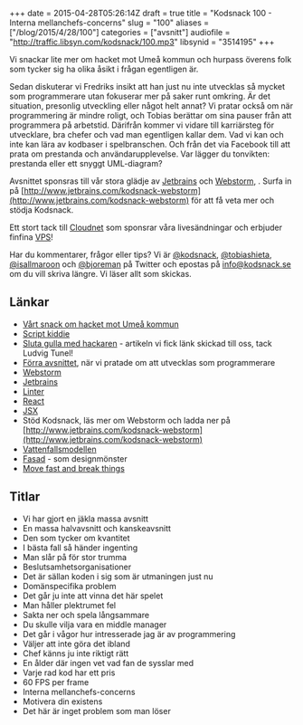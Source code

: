 +++
date = 2015-04-28T05:26:14Z
draft = true
title = "Kodsnack 100 - Interna mellanchefs-concerns"
slug = "100"
aliases = ["/blog/2015/4/28/100"]
categories = ["avsnitt"]
audiofile = "http://traffic.libsyn.com/kodsnack/100.mp3"
libsynid = "3514195"
+++

Vi snackar lite mer om hacket mot Umeå kommun och hurpass överens folk som tycker sig ha olika åsikt i frågan egentligen är.

Sedan diskuterar vi Fredriks insikt att han just nu inte utvecklas så mycket som programmerare utan fokuserar mer på saker runt omkring. Är det situation, presonlig utveckling eller något helt annat? Vi pratar också om när programmering är mindre roligt, och Tobias berättar om sina pauser från att programmera på arbetstid. Därifrån kommer vi vidare till karriärsteg för utvecklare, bra chefer och vad man egentligen kallar dem. Vad vi kan och inte kan lära av kodbaser i spelbranschen. Och från det via Facebook till att prata om prestanda och användarupplevelse. Var lägger du tonvikten: prestanda eller ett snyggt UML-diagram?

Avsnittet sponsras till vår stora glädje av [Jetbrains](http://www.jetbrains.com) och [Webstorm](http://www.jetbrains.com/kodsnack-webstorm), . Surfa in på [http://www.jetbrains.com/kodsnack-webstorm](http://www.jetbrains.com/kodsnack-webstorm) för att få veta mer och stödja Kodsnack.

Ett stort tack till [Cloudnet](http://www.cloudnet.se) som sponsrar våra livesändningar och erbjuder finfina  [VPS](http://en.wikipedia.org/wiki/Virtual_private_server)!

Har du kommentarer, frågor eller tips? Vi är [@kodsnack](https://www.twitter.com/kodsnack), [@tobiashieta](https://www.twitter.com/tobiashieta), [@isallmaroon](https://www.twitter.com/isallmaroon) och [@bjoreman](https://www.twitter.com/bjoreman) på Twitter och epostas på [info@kodsnack.se](mailto:info@kodsnack.se) om du vill skriva längre. Vi läser allt som skickas.

## Länkar ##
* [Vårt snack om hacket mot Umeå kommun](http://kodsnack.se/97/)
* [Script kiddie](http://en.wikipedia.org/wiki/Script_kiddie)
* [Sluta gulla med hackaren](http://techworld.idg.se/2.2524/1.618205/sluta-gulla-med-hackaren) - artikeln vi fick länk skickad till oss, tack Ludvig Tunel!
* [Förra avsnittet](http://www.kodsnack.se/99), när vi pratade om att utvecklas som programmerare
* [Webstorm](http://www.jetbrains.com/kodsnack-webstorm)
* [Jetbrains](http://www.jetbrains.com)
* [Linter](http://en.wikipedia.org/wiki/Lint_%28software%29)
* [React](https://facebook.github.io/react/)
* [JSX](https://facebook.github.io/jsx/)
* Stöd Kodsnack, läs mer om Webstorm och ladda ner på [http://www.jetbrains.com/kodsnack-webstorm](http://www.jetbrains.com/kodsnack-webstorm)
* [Vattenfallsmodellen](http://en.wikipedia.org/wiki/Waterfall_model)
* [Fasad](http://en.wikipedia.org/wiki/Facade_pattern) - som designmönster
* [Move fast and break things](http://mashable.com/2014/04/30/facebooks-new-mantra-move-fast-with-stability/)

## Titlar ##
* Vi har gjort en jäkla massa avsnitt
* En massa halvavsnitt och kanskeavsnitt
* Den som tycker om kvantitet
* I bästa fall så händer ingenting
* Man slår på för stor trumma
* Beslutsamhetsorganisationer
* Det är sällan koden i sig som är utmaningen just nu
* Domänspecifika problem
* Det går ju inte att vinna det här spelet
* Man håller plektrumet fel
* Sakta ner och spela långsammare
* Du skulle vilja vara en middle manager
* Det går i vågor hur intresserade jag är av programmering
* Väljer att inte göra det ibland
* Chef känns ju inte riktigt rätt
* En ålder där ingen vet vad fan de sysslar med
* Varje rad kod har ett pris
* 60 FPS per frame
* Interna mellanchefs-concerns
* Motivera din existens
* Det här är inget problem som man löser